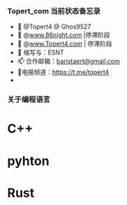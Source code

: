 ### Topert_com 当前状态备忘录
- 👋 @Topert4  @ Ghos9527
- 👀 @www.86night.com |停滞阶段
- 🌱 @www.Topert4.com | 停滞阶段
- 💞️ 缩写与：ESNT
- 📫 合作邮箱：baristaert@gmail.com
- 🌱电报频道：https://t.me/topert4
- 
### 关于编程语言 
# C++  
# pyhton  
# Rust

